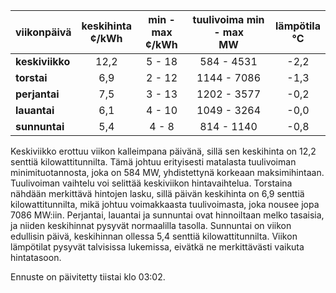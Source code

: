 | viikonpäivä  | keskihinta<br>¢/kWh | min - max<br>¢/kWh | tuulivoima min - max<br>MW | lämpötila<br>°C |
|:-------------|:----------------:|:----------------:|:-------------:|:-------------:|
| **keskiviikko** | 12,2 | 5 - 18 | 584 - 4531 | -2,2 |
| **torstai** | 6,9 | 2 - 12 | 1144 - 7086 | -1,3 |
| **perjantai** | 7,5 | 3 - 13 | 1202 - 3577 | -0,2 |
| **lauantai** | 6,1 | 4 - 10 | 1049 - 3264 | -0,0 |
| **sunnuntai** | 5,4 | 4 - 8 | 814 - 1140 | -0,8 |

Keskiviikko erottuu viikon kalleimpana päivänä, sillä sen keskihinta on 12,2 senttiä kilowattitunnilta. Tämä johtuu erityisesti matalasta tuulivoiman minimituotannosta, joka on 584 MW, yhdistettynä korkeaan maksimihintaan. Tuulivoiman vaihtelu voi selittää keskiviikon hintavaihtelua. Torstaina nähdään merkittävä hintojen lasku, sillä päivän keskihinta on 6,9 senttiä kilowattitunnilta, mikä johtuu voimakkaasta tuulivoimasta, joka nousee jopa 7086 MW:iin. Perjantai, lauantai ja sunnuntai ovat hinnoiltaan melko tasaisia, ja niiden keskihinnat pysyvät normaalilla tasolla. Sunnuntai on viikon edullisin päivä, keskihinnan ollessa 5,4 senttiä kilowattitunnilta. Viikon lämpötilat pysyvät talvisissa lukemissa, eivätkä ne merkittävästi vaikuta hintatasoon.

Ennuste on päivitetty tiistai klo 03:02.